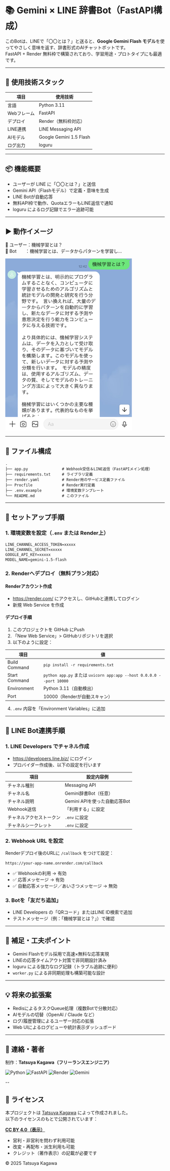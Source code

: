 # 📚 Gemini × LINE 辞書Bot（FastAPI構成）

このBotは、LINEで「〇〇とは？」と送ると、**Google Gemini Flash モデル**を使ってやさしく意味を返す、辞書形式のAIチャットボットです。  
FastAPI + Render 無料枠で構築されており、学習用途・プロトタイプにも最適です。

---

## 🔧 使用技術スタック

| 項目         | 使用技術                         |
|--------------|----------------------------------|
| 言語         | Python 3.11                      |
| Webフレーム  | FastAPI                          |
| デプロイ     | Render（無料枠対応）            |
| LINE連携     | LINE Messaging API               |
| AIモデル     | Google Gemini 1.5 Flash          |
| ログ出力     | loguru                           |

---

## 📦 機能概要

- ユーザーが LINE に「〇〇とは？」と送信  
- Gemini API（Flashモデル）で定義・意味を生成  
- LINE Botが自動応答  
- 無料API枠で動作、QuotaエラーもLINE返信で通知  
- loguru によるログ記録でエラー追跡可能  

---

## ▶️ 動作イメージ

👤 ユーザー：機械学習とは？  
🤖 Bot　　：機械学習とは、データからパターンを学習し…

<img src="ファイル_000.png" alt="Gemini LINE Bot 動作例" width="400"/>

---

## 📁 ファイル構成

```
.
├── app.py               # Webhook受信＆LINE返信（FastAPIメイン処理）
├── requirements.txt     # ライブラリ定義
├── render.yaml          # Render用のサービス定義ファイル
├── Procfile             # Render実行定義
├── .env.example         # 環境変数テンプレート
└── README.md            # このファイル
```

---

## 🚀 セットアップ手順

### 1. 環境変数を設定（`.env` または Render上）

```env
LINE_CHANNEL_ACCESS_TOKEN=xxxxx
LINE_CHANNEL_SECRET=xxxxx
GOOGLE_API_KEY=xxxxx
MODEL_NAME=gemini-1.5-flash
```

### 2. Renderへデプロイ（無料プラン対応）

#### Renderアカウント作成
- https://render.com/ にアクセスし、GitHubと連携してログイン
- 新規 Web Service を作成

#### デプロイ手順

1. このプロジェクトを GitHub にPush
2. 「New Web Service」> GitHubリポジトリを選択
3. 以下のように設定：

| 項目 | 値 |
|------|----|
| Build Command | `pip install -r requirements.txt` |
| Start Command | `python app.py` または `uvicorn app:app --host 0.0.0.0 --port 10000` |
| Environment | Python 3.11（自動検出） |
| Port | 10000（Renderが自動スキャン） |

4. `.env` 内容を「Environment Variables」に追加

---

## 🤖 LINE Bot連携手順

### 1. LINE Developers でチャネル作成

- https://developers.line.biz/ にログイン
- プロバイダー作成後、以下の設定を行います

| 項目 | 設定内容例 |
|------|------------|
| チャネル種別 | Messaging API |
| チャネル名 | Gemini辞書Bot（任意） |
| チャネル説明 | Gemini APIを使った自動応答Bot |
| Webhook送信 | 「利用する」に設定 |
| チャネルアクセストークン | `.env` に設定 |
| チャネルシークレット | `.env` に設定 |

### 2. Webhook URL を設定

Renderデプロイ後のURLに `/callback` をつけて設定：

```
https://your-app-name.onrender.com/callback
```

- ✅ Webhookの利用 → 有効  
- ✅ 応答メッセージ → 有効  
- ✅ 自動応答メッセージ／あいさつメッセージ → 無効  

### 3. Botを「友だち追加」

- LINE Developers の「QRコード」またはLINE ID検索で追加
- テストメッセージ（例：「機械学習とは？」）で確認

---

## 📝 補足・工夫ポイント

- Gemini Flashモデル採用で高速×無料な応答実現  
- LINEの応答タイムアウト対策で非同期設計済み  
- loguru による強力なログ記録（トラブル追跡に便利）  
- `worker.py` による非同期処理も構築可能な設計

---

## 💡 将来の拡張案

- RedisによるタスクQueue処理（複数Botで分散対応）  
- AIモデルの切替（OpenAI / Claude など）  
- ログ/履歴管理によるユーザー対応の拡張  
- Web UIによるログビューや統計表示ダッシュボード

---

## 📮 連絡・著者

制作：**Tatsuya Kagawa（フリーランスエンジニア）**  

![Python](https://img.shields.io/badge/Python-3.11-blue)
![FastAPI](https://img.shields.io/badge/FastAPI-async-green)
![Render](https://img.shields.io/badge/Deployed-Render-success)
![Gemini](https://img.shields.io/badge/Gemini-Flash-orange)

--

## 📄 ライセンス

本プロジェクトは [Tatsuya Kagawa](https://github.com/tkagawa218) によって作成されました。  
以下のライセンスのもとで公開されています：

**[CC BY 4.0（表示）](https://creativecommons.org/licenses/by/4.0/deed.ja)**

- 営利・非営利を問わず利用可能  
- 改変・再配布・派生利用も可能  
- クレジット（著作表示）の記載が必要です

© 2025 Tatsuya Kagawa
